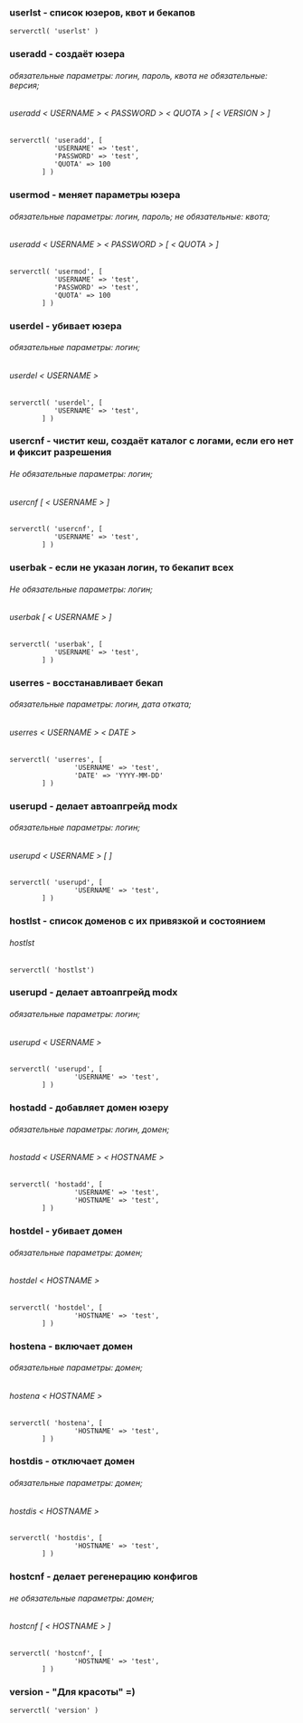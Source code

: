 ### userlst - список юзеров, квот и бекапов

``` 
serverctl( 'userlst' ) 
```

### useradd - создаёт юзера 
###### обязательные параметры: логин, пароль, квота не обязательные: версия;
###### useradd < USERNAME > < PASSWORD > < QUOTA > [ < VERSION > ]
``` 
serverctl( 'useradd', [
           'USERNAME' => 'test',
           'PASSWORD' => 'test',
           'QUOTA' => 100
        ] ) 
```

### usermod - меняет параметры юзера 
###### обязательные параметры: логин, пароль; не обязательные: квота; 
###### useradd < USERNAME > < PASSWORD > [ < QUOTA > ]
``` 
serverctl( 'usermod', [
           'USERNAME' => 'test',
           'PASSWORD' => 'test',
           'QUOTA' => 100
        ] ) 
```

### userdel - убивает юзера 
###### обязательные параметры: логин; 
###### userdel < USERNAME >
``` 
serverctl( 'userdel', [
           'USERNAME' => 'test',
        ] ) 
```

### usercnf - чистит кеш, создаёт каталог с логами, если его нет и фиксит разрешения 
###### Нe обязательные параметры: логин; 
###### usercnf [ < USERNAME > ]
``` 
serverctl( 'usercnf', [
           'USERNAME' => 'test',
        ] ) 
```

### userbak - если не указан логин, то бекапит всех 
###### Нe обязательные параметры: логин; 
###### userbak [ < USERNAME > ]
``` 
serverctl( 'userbak', [
           'USERNAME' => 'test',
        ] ) 
```

### userres - восстанавливает бекап
###### обязательные параметры: логин, дата отката; 
###### userres < USERNAME > < DATE >
``` 
serverctl( 'userres', [
                'USERNAME' => 'test',
                'DATE' => 'YYYY-MM-DD'
        ] ) 
```

### userupd - делает автоапгрейд modx
###### обязательные параметры: логин; 
###### userupd < USERNAME > [ <VERSION> ]
``` 
serverctl( 'userupd', [
                'USERNAME' => 'test',
        ] ) 
```

### hostlst - список доменов с их привязкой и состоянием
###### hostlst 
``` 
serverctl( 'hostlst') 
```

### userupd - делает автоапгрейд modx
###### обязательные параметры: логин; 
###### userupd < USERNAME >
``` 
serverctl( 'userupd', [
                'USERNAME' => 'test',
        ] ) 
```

### hostadd - добавляет домен юзеру
###### обязательные параметры: логин, домен; 
###### hostadd < USERNAME > < HOSTNAME >
``` 
serverctl( 'hostadd', [
                'USERNAME' => 'test',
                'HOSTNAME' => 'test',
        ] ) 
```

### hostdel -  убивает домен
###### обязательные параметры: домен; 
###### hostdel < HOSTNAME >
``` 
serverctl( 'hostdel', [
                'HOSTNAME' => 'test',
        ] ) 
```

### hostena -  включает домен
###### обязательные параметры: домен; 
###### hostena < HOSTNAME >
``` 
serverctl( 'hostena', [
                'HOSTNAME' => 'test',
        ] ) 
```

### hostdis -  отключает домен
###### обязательные параметры: домен; 
###### hostdis < HOSTNAME >
``` 
serverctl( 'hostdis', [
                'HOSTNAME' => 'test',
        ] ) 
```

### hostcnf - делает регенерацию конфигов
###### не обязательные параметры: домен; 
###### hostcnf [ < HOSTNAME > ]
``` 
serverctl( 'hostcnf', [
                'HOSTNAME' => 'test',
        ] ) 
```

### version -  "Для красоты" =)
``` 
serverctl( 'version' ) 
```
